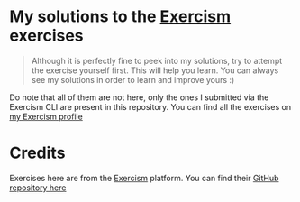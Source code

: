 # My solutions to the [Exercism](https://exercism.org/) exercises

> Although it is perfectly fine to peek into my solutions, try to attempt the
> exercise yourself first. This will help you learn. You can always see my
> solutions in order to learn and improve yours :)

Do note that all of them are not here, only the ones I submitted via the
Exercism CLI are present in this repository. You can find all the exercises on
[my Exercism profile](https://exercism.org/profiles/AnishDe12020)

# Credits

Exercises here are from the [Exercism](https://exercism.org/) platform. You can
find their [GitHub repository here](https://github.com/exercism)
